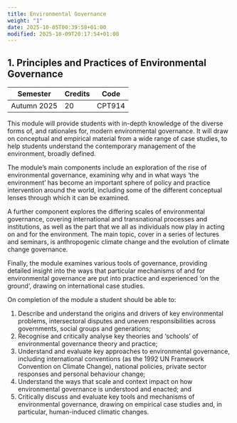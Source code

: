 ```yaml
---
title: Environmental Governance
weight: "1"
date: 2025-10-05T00:39:58+01:00
modified: 2025-10-09T20:17:54+01:00
---
```

## 1. Principles and Practices of Environmental Governance
| Semester    | Credits | Code   |
| ----------- | ------- | ------ |
| Autumn 2025 | 20      | CPT914 |

This module will provide students with in-depth knowledge of the diverse forms of, and rationales for, modern environmental governance. It will draw on conceptual and empirical material from a wide range of case studies, to help students understand the contemporary management of the environment, broadly defined.

The module’s main components include an exploration of the rise of environmental governance, examining why and in what ways ‘the environment’ has become an important sphere of policy and practice intervention around the world, including some of the different conceptual lenses through which it can be examined.

A further component explores the differing scales of environmental governance, covering international and transnational processes and institutions, as well as the part that we all as individuals now play in acting on and for the environment. The main topic, cover in a series of lectures and seminars, is anthropogenic climate change and the evolution of climate change governance.

Finally, the module examines various tools of governance, providing detailed insight into the ways that particular mechanisms of and for environmental governance are put into practice and experienced ‘on the ground’, drawing on international case studies.

On completion of the module a student should be able to:
1. Describe and understand the origins and drivers of key environmental problems, intersectoral disputes and uneven responsibilities across governments, social groups and generations;
2. Recognise and critically analyse key theories and ‘schools’ of environmental governance theory and practice;
3. Understand and evaluate key approaches to environmental governance, including international conventions (as the 1992 UN Framework Convention on Climate Change), national policies, private sector responses and personal behaviour change;
4. Understand the ways that scale and context impact on how environmental governance is understood and enacted; and
5. Critically discuss and evaluate key tools and mechanisms of environmental governance, drawing on empirical case studies and, in particular, human-induced climatic changes.